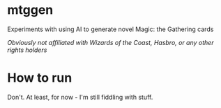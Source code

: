 # mtggen
 Experiments with using AI to generate novel Magic: the Gathering cards

_Obviously not affiliated with Wizards of the Coast, Hasbro, or any other rights holders_

# How to run
Don't.  At least, for now - I'm still fiddling with stuff.
